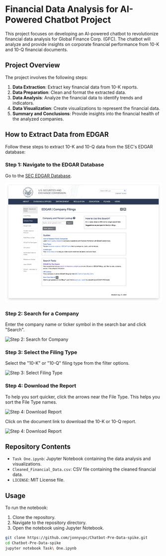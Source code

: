 # Financial Data Analysis for AI-Powered Chatbot Project

This project focuses on developing an AI-powered chatbot to revolutionize financial data analysis for Global Finance Corp. (GFC). The chatbot will analyze and provide insights on corporate financial performance from 10-K and 10-Q financial documents.

## Project Overview

The project involves the following steps:
1. **Data Extraction**: Extract key financial data from 10-K reports.
2. **Data Preparation**: Clean and format the extracted data.
3. **Data Analysis**: Analyze the financial data to identify trends and indicators.
4. **Data Visualization**: Create visualizations to represent the financial data.
5. **Summary and Conclusions**: Provide insights into the financial health of the analyzed companies.

## How to Extract Data from EDGAR

Follow these steps to extract 10-K and 10-Q data from the SEC's EDGAR database:

### Step 1: Navigate to the EDGAR Database

Go to the [SEC EDGAR Database](https://www.sec.gov/edgar/searchedgar/companysearch.html).

![Step 1: Navigate to EDGAR](https://github.com/jonnyvpc/Chatbot-Pre-Data-spike/blob/main/screenshots/1edgar_ss@1x.png?raw=true)

### Step 2: Search for a Company

Enter the company name or ticker symbol in the search bar and click "Search".

![Step 2: Search for Company]()

### Step 3: Select the Filing Type

Select the "10-K" or "10-Q" filing type from the filter options.

![Step 3: Select Filing Type]()

### Step 4: Download the Report

To help you sort quicker, click the arrows near the File Type. This helps you sort the File Type names.

![Step 4: Download Report]()

Click on the document link to download the 10-K or 10-Q report.

![Step 4: Download Report]()

## Repository Contents

- `Task One.ipynb`: Jupyter Notebook containing the data analysis and visualizations.
- `Cleaned_Financial_Data.csv`: CSV file containing the cleaned financial data.
- `LICENSE`: MIT License file.

## Usage

To run the notebook:
1. Clone the repository.
2. Navigate to the repository directory.
3. Open the notebook using Jupyter Notebook.

```sh
git clone https://github.com/jonnyvpc/Chatbot-Pre-Data-spike.git
cd Chatbot-Pre-Data-spike
jupyter notebook Task\ One.ipynb
